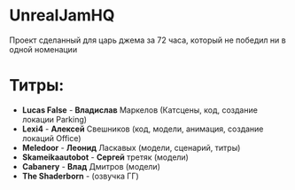 # UnrealJamHQ
Проект сделанный для царь джема за 72 часа, который не победил ни в одной номенации
# Титры:
- **Lucas False** - **Владислав** Маркелов (Катсцены, код, создание локации Parking)
- **Lexi4** - **Алексей** Свешников (код, модели, анимация, создание локаций Office)
- **Meledoor** - **Леонид** Ласкавых (модели, сценарий, титры)
- **Skameikaautobot** - **Сергей** третяк (модели)
- **Cabanery** - **Влад** Дмитров (модели)
- **The Shaderborn** - (озвучка ГГ)
